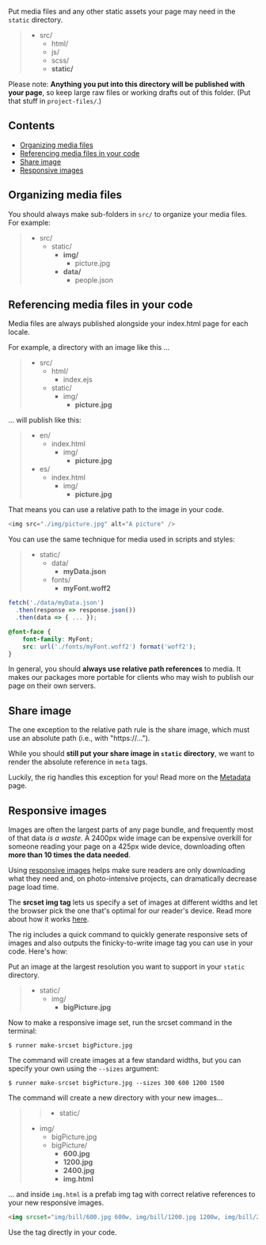Put media files and any other static assets your page may need in the `static` directory.

> - src/
>    - html/
>    - js/
>    - scss/
>    - **static/**

Please note: **Anything you put into this directory will be published with your page**, so keep large raw files or working drafts out of this folder. (Put that stuff in `project-files/`.)


## Contents

- [Organizing media files](#Organizing-media-files)
- [Referencing media files in your code](#Referencing-media-files-in-your-code)
- [Share image](#Share-image)
- [Responsive images](#Responsive-images)

## Organizing media files

You should always make sub-folders in `src/` to organize your media files. For example:

> - src/
>    - static/
>      - **img/**
>        - picture.jpg
>      - **data/**
>         - people.json


## Referencing media files in your code

Media files are always published alongside your index.html page for each locale.

For example, a directory with an image like this ...

> - src/
>   - html/
>     - index.ejs
>   - static/
>     - img/
>       - **picture.jpg**

... will publish like this:


> - en/
>   - index.html
>     - img/
>       - **picture.jpg**
> - es/
>   - index.html
>     - img/
>       - **picture.jpg**

That means you can use a relative path to the image in your code.

```javascript
<img src="./img/picture.jpg" alt="A picture" />
```

You can use the same technique for media used in scripts and styles:

> - static/
>   - data/
>     - **myData.json**
>   - fonts/
>     - **myFont.woff2**

```javascript
fetch('./data/myData.json')
  .then(response => response.json())
  .then(data => { ... });
```

```scss
@font-face {
	font-family: MyFont;
	src: url('./fonts/myFont.woff2') format('woff2');
}
```

In general, you should **always use relative path references** to media. It makes our packages more portable for clients who may wish to publish our page on their own servers.

## Share image

The one exception to the relative path rule is the share image, which must use an absolute path (i.e., with "https://...").

While you should **still put your share image in `static` directory**, we want to render the absolute reference in `meta` tags.

Luckily, the rig handles this exception for you! Read more on the [Metadata](../metadata) page.

## Responsive images

Images are often the largest parts of any page bundle, and frequently most of that data *is a waste*. A 2400px wide image can be expensive overkill for someone reading your page on a 425px wide device, downloading often **more than 10 times the data needed**.

Using [responsive images](https://developer.mozilla.org/en-US/docs/Learn/HTML/Multimedia_and_embedding/Responsive_images) helps make sure readers are only downloading what they need and, on photo-intensive projects, can dramatically decrease page load time.

The **srcset img tag** lets us specify a set of images at different widths and let the browser pick the one that's optimal for our reader's device. Read more about how it works [here](https://developer.mozilla.org/en-US/docs/Learn/HTML/Multimedia_and_embedding/Responsive_images#How_do_you_create_responsive_images).

The rig includes a quick command to quickly generate responsive sets of images and also outputs the finicky-to-write image tag you can use in your code. Here's how:


Put an image at the largest resolution you want to support in your `static` directory.

> - static/
>   - img/
>     - **bigPicture.jpg**

Now to make a responsive image set, run the srcset command in the terminal:

```
$ runner make-srcset bigPicture.jpg
```

The command will create images at a few standard widths, but you can specify your own using the `--sizes` argument:

```
$ runner make-srcset bigPicture.jpg --sizes 300 600 1200 1500
```

The command will create a new directory with your new images...

> > - static/
>   - img/
>     - bigPicture.jpg
>     - bigPicture/
>       - **600.jpg**
>       - **1200.jpg**
>       - **2400.jpg**
>       - **img.html**

... and inside `img.html` is a prefab img tag with correct relative references to your new responsive images.

```html
<img srcset="img/bill/600.jpg 600w, img/bill/1200.jpg 1200w, img/bill/2400.jpg 2400w" src="img/bill/2400.jpg" alt="WRITE ME">
```

Use the tag directly in your code.
